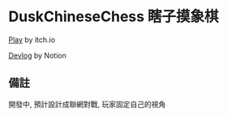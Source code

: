 # DuskChineseChess 瞎子摸象棋

[Play](https://orewachuuni.itch.io/dusk-chinese-chess) by itch.io

[Devlog](https://chalk-wedge-e02.notion.site/1f7e7955e23e437b81c25c53f79bfd7c) by Notion

## 備註

開發中, 預計設計成聯網對戰, 玩家固定自己的視角
